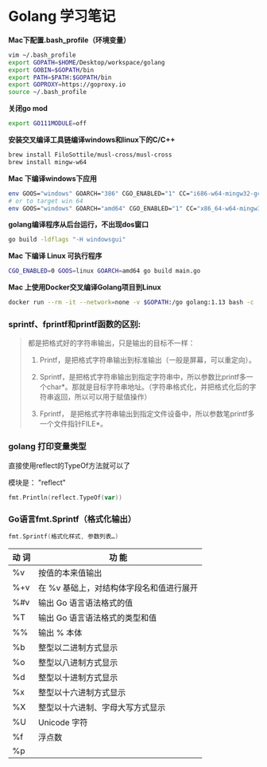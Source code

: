# Golang 学习笔记

**Mac下配置.bash_profile（环境变量）**

```sh
vim ~/.bash_profile
export GOPATH=$HOME/Desktop/workspace/golang
export GOBIN=$GOPATH/bin
export PATH=$PATH:$GOPATH/bin
export GOPROXY=https://goproxy.io
source ~/.bash_profile
```

**关闭go mod**

```sh
export GO111MODULE=off
```

**安装交叉编译工具链编译windows和linux下的C/C++**

```sh
brew install FiloSottile/musl-cross/musl-cross
brew install mingw-w64
```

**Mac 下编译windows下应用**

```sh
env GOOS="windows" GOARCH="386" CGO_ENABLED="1" CC="i686-w64-mingw32-gcc"   go build main.go
# or to target win 64
env GOOS="windows" GOARCH="amd64" CGO_ENABLED="1" CC="x86_64-w64-mingw32-gcc" go build main.go
```

**golang编译程序从后台运行，不出现dos窗口**
```sh
go build -ldflags "-H windowsgui"
```

**Mac 下编译 Linux 可执行程序**

```sh
CGO_ENABLED=0 GOOS=linux GOARCH=amd64 go build main.go
```

**Mac 上使用Docker交叉编译Golang项目到Linux**

```sh
docker run --rm -it --network=none -v $GOPATH:/go golang:1.13 bash -c 'cd $GOPATH/src/go-nas && go build'
```



### sprintf、fprintf和printf函数的区别:

> 都是把格式好的字符串输出，只是输出的目标不一样：
>
> 1. Printf，是把格式字符串输出到标准输出（一般是屏幕，可以重定向）。
>
> 2. Sprintf，是把格式字符串输出到指定字符串中，所以参数比printf多一个char*。那就是目标字符串地址。（字符串格式化，并把格式化后的字符串返回，所以可以用于赋值操作）
>
> 3. Fprintf， 是把格式字符串输出到指定文件设备中，所以参数笔printf多一个文件指针FILE*。
>



### golang 打印变量类型

直接使用reflect的TypeOf方法就可以了

模块是：  "reflect"

```go
fmt.Println(reflect.TypeOf(var)) 
```

### Go语言fmt.Sprintf（格式化输出）

```go
fmt.Sprintf(格式化样式, 参数列表…)
```

| 动  词  |          功  能                          |
| ------ | ---------------------------------------- |
| %v     | 按值的本来值输出                         |
| %+v    | 在 %v 基础上，对结构体字段名和值进行展开 |
| %#v    | 输出 Go 语言语法格式的值                 |
| %T     | 输出 Go 语言语法格式的类型和值           |
| %%     | 输出 % 本体                              |
| %b     | 整型以二进制方式显示                     |
| %o     | 整型以八进制方式显示                     |
| %d     | 整型以十进制方式显示                     |
| %x     | 整型以十六进制方式显示                   |
| %X     | 整型以十六进制、字母大写方式显示         |
| %U     | Unicode 字符                             |
| %f     | 浮点数                                   |
| %p     |                                          |

